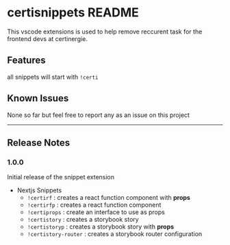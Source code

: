 # certisnippets README

This vscode extensions is used to help remove reccurent task for the frontend devs at certinergie.

## Features

all snippets will start with `!certi`

## Known Issues

None so far but feel free to report any as an issue on this project

---

## Release Notes

### 1.0.0

Initial release of the snippet extension

-   Nextjs Snippets
    -   `!certirf` : creates a react function component with **props**
    -   `!certirfp` : creates a react function component
    -   `!certiprops` : create an interface to use as props
    -   `!certistory` : creates a storybook story
    -   `!certistoryp` : creates a storybook story with **props**
    -   `!certistory-router` : creates a storybook router configuration
